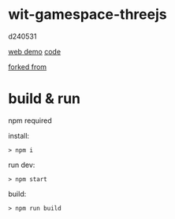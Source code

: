 # wit-gamespace-threejs

d240531

[web demo](https://wit-gamespace-threejs.netlify.app/)
[code](https://github.com/tynrare/wit-gamespace-threejs)

[forked from](https://github.com/tynrare/camera-thirdperson-threejs)

# build & run

npm required

install:
```
> npm i
```

run dev:
```
> npm start
```

build:
```
> npm run build
```
